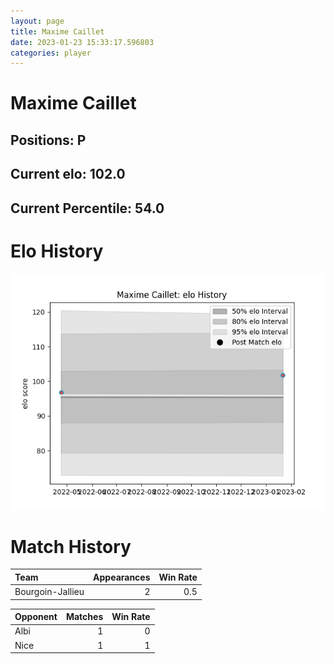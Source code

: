 ```yaml
---  
layout: page  
title: Maxime Caillet  
date: 2023-01-23 15:33:17.596803  
categories: player  
---
```

# Maxime Caillet

## Positions: P

## Current elo: 102.0

## Current Percentile: 54.0

# Elo History


![elo history](history_MaximeCaillet.png)
# Match History


| Team             |   Appearances |   Win Rate |
|:-----------------|--------------:|-----------:|
| Bourgoin-Jallieu |             2 |        0.5 |

| Opponent   |   Matches |   Win Rate |
|:-----------|----------:|-----------:|
| Albi       |         1 |          0 |
| Nice       |         1 |          1 |